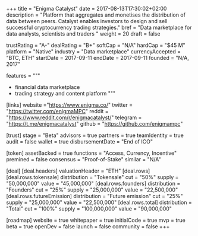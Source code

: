 +++
title = "Enigma Catalyst"
date = 2017-08-13T17:30:02+02:00
description = "Platform that aggregates and monetises the distribution of data between peers. Catalyst enables investors to design and sell successful cryptocurrency trading strategies."
bref = "Data marketplace for data analysts, scientists and traders "
weight = 20
draft = false

trustRating = "A-"
dealRating = "B+"
softCap = "N/A"
hardCap = "$45 M"
platform = "Native"
industry = "Data marketplace"
currencyAccepted = "BTC, ETH"
startDate = 2017-09-11
endDate = 2017-09-11
founded = "N/A, 2017"

features = """
- financial data marketplace
- trading strategy and content platform
"""

[links]
  website ="https://www.enigma.co/"
  twitter = "https://twitter.com/enigmaMPC"
  reddit = "https://www.reddit.com/r/enigmacatalyst/"
  telegram = "https://t.me/enigmacatalyst"
  github = "https://github.com/enigmampc"

[trust]
  stage = "Beta"
  advisors = true
  partners = true
  teamIdentity = true
  audit = false
  wallet = true
  disbursementDate = "End of ICO"

[token]
  assetBacked = true
  functions = "Access, Currency, Incentive"
  premined = false
  consensus = "Proof-of-Stake"
  similar = "N/A"

[deal]
  [deal.headers]
    valuationHeader = "ETH"
  [deal.rows]
    [deal.rows.tokensale]
      distribution = "Tokensale"
      cut = "50%"
      supply = "50,000,000"
      value = "45,000,000"
    [deal.rows.founders]
      distribution = "Founders"
      cut = "25%"
      supply = "25,000,000"
      value = "22,500,000"
    [deal.rows.futureEmission]
      distribution = "Future emission"
      cut = "25%"
      supply = "25,000,000"
      value = "22,500,000"
    [deal.rows.total]
      distribution = "Total"
      cut = "100%"
      supply = "100,000,000"
      value = "90,000,000"

[roadmap]
  website = true
  whitepaper = true
  initialCode = true
  mvp = true
  beta = true
  openDev = false
  launch = false
  community = false
+++
